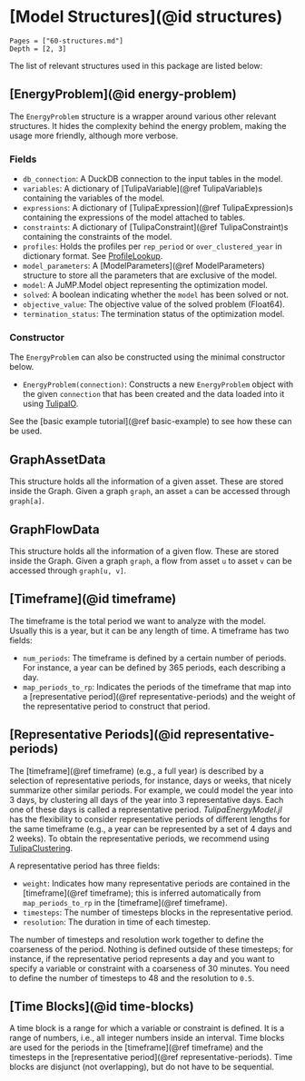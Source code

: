 # [Model Structures](@id structures)

```@contents
Pages = ["60-structures.md"]
Depth = [2, 3]
```

The list of relevant structures used in this package are listed below:

## [EnergyProblem](@id energy-problem)

The `EnergyProblem` structure is a wrapper around various other relevant structures.
It hides the complexity behind the energy problem, making the usage more friendly, although more verbose.

### Fields

- `db_connection`: A DuckDB connection to the input tables in the model.
- `variables`: A dictionary of [TulipaVariable](@ref TulipaVariable)s containing the variables of the model.
- `expressions`: A dictionary of [TulipaExpression](@ref TulipaExpression)s containing the expressions of the model attached to tables.
- `constraints`: A dictionary of [TulipaConstraint](@ref TulipaConstraint)s containing the constraints of the model.
- `profiles`: Holds the profiles per `rep_period` or `over_clustered_year` in dictionary format. See [ProfileLookup](@ref).
- `model_parameters`: A [ModelParameters](@ref ModelParameters) structure to store all the parameters that are exclusive of the model.
- `model`: A JuMP.Model object representing the optimization model.
- `solved`: A boolean indicating whether the `model` has been solved or not.
- `objective_value`: The objective value of the solved problem (Float64).
- `termination_status`: The termination status of the optimization model.

### Constructor

The `EnergyProblem` can also be constructed using the minimal constructor below.

- `EnergyProblem(connection)`: Constructs a new `EnergyProblem` object with the given `connection` that has been created and the data loaded into it using [TulipaIO](https://github.com/TulipaEnergy/TulipaIO.jl).

See the [basic example tutorial](@ref basic-example) to see how these can be used.

## GraphAssetData

This structure holds all the information of a given asset.
These are stored inside the Graph.
Given a graph `graph`, an asset `a` can be accessed through `graph[a]`.

## GraphFlowData

This structure holds all the information of a given flow.
These are stored inside the Graph.
Given a graph `graph`, a flow from asset `u` to asset `v` can be accessed through `graph[u, v]`.

## [Timeframe](@id timeframe)

The timeframe is the total period we want to analyze with the model. Usually this is a year, but it can be any length of time. A timeframe has two fields:

- `num_periods`: The timeframe is defined by a certain number of periods. For instance, a year can be defined by 365 periods, each describing a day.
- `map_periods_to_rp`: Indicates the periods of the timeframe that map into a [representative period](@ref representative-periods) and the weight of the representative period to construct that period.

## [Representative Periods](@id representative-periods)

The [timeframe](@ref timeframe) (e.g., a full year) is described by a selection of representative periods, for instance, days or weeks, that nicely summarize other similar periods. For example, we could model the year into 3 days, by clustering all days of the year into 3 representative days. Each one of these days is called a representative period. _TulipaEnergyModel.jl_ has the flexibility to consider representative periods of different lengths for the same timeframe (e.g., a year can be represented by a set of 4 days and 2 weeks). To obtain the representative periods, we recommend using [TulipaClustering](https://github.com/TulipaEnergy/TulipaClustering.jl).

A representative period has three fields:

- `weight`: Indicates how many representative periods are contained in the [timeframe](@ref timeframe); this is inferred automatically from `map_periods_to_rp` in the [timeframe](@ref timeframe).
- `timesteps`: The number of timesteps blocks in the representative period.
- `resolution`: The duration in time of each timestep.

The number of timesteps and resolution work together to define the coarseness of the period.
Nothing is defined outside of these timesteps; for instance, if the representative period represents a day and you want to specify a variable or constraint with a coarseness of 30 minutes. You need to define the number of timesteps to 48 and the resolution to `0.5`.

## [Time Blocks](@id time-blocks)

A time block is a range for which a variable or constraint is defined.
It is a range of numbers, i.e., all integer numbers inside an interval.
Time blocks are used for the periods in the [timeframe](@ref timeframe) and the timesteps in the [representative period](@ref representative-periods). Time blocks are disjunct (not overlapping), but do not have to be sequential.
